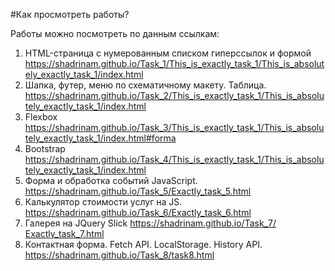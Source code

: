 #Как просмотреть работы?

Работы можно посмотреть по данным ссылкам:
1) HTML-страница с нумерованным списком гиперссылок и формой
https://shadrinam.github.io/Task_1/This_is_exactly_task_1/This_is_absolutely_exactly_task_1/index.html
2) Шапка, футер, меню по схематичному макету. Таблица.
https://shadrinam.github.io/Task_2/This_is_exactly_task_1/This_is_absolutely_exactly_task_1/index.html
3) Flexbox
https://shadrinam.github.io/Task_3/This_is_exactly_task_1/This_is_absolutely_exactly_task_1/index.html#forma
4) Bootstrap 
https://shadrinam.github.io/Task_4/This_is_exactly_task_1/This_is_absolutely_exactly_task_1/index.html
5) Форма и обработка событий JavaScript.
https://shadrinam.github.io/Task_5/Еxactly_task_5.html
6) Калькулятор стоимости услуг на JS.
https://shadrinam.github.io/Task_6/Еxactly_task_6.html
7) Галерея на JQuery Slick
https://shadrinam.github.io/Task_7/Еxactly_task_7.html
8) Контактная форма. Fetch API. LocalStorage. History API.
https://shadrinam.github.io/Task_8/task8.html

